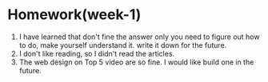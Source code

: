 # Homework(week-1)

1. I have learned that don't fine the answer only you need to figure out how to do, make yourself understand it. write it down for the future.
1. I don't like reading, so I didn't read the articles.
1. The web design on Top 5 video are so fine. I would like build one in the future.
